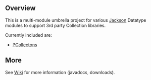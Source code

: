 ## Overview

This is a multi-module umbrella project for various [Jackson](../../../jackson)
Datatype modules to support 3rd party Collection libraries.

Currently included are:

* [PCollectons](pcollections/)

## More

See [Wiki](../../wiki) for more information (javadocs, downloads).

